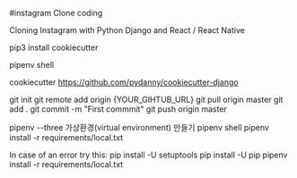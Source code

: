 #instagram Clone coding

Cloning Instagram with Python Django and React / React Native

pip3 install cookiecutter

pipenv shell

cookiecutter https://github.com/pydanny/cookiecutter-django

git init
git remote add origin {YOUR_GIHTUB_URL}
git pull origin master
git add .
git commit -m "First commmit"
git push origin master

pipenv --three 가상환경(virtual environment) 만들기
pipenv shell
pipenv install -r requirements/local.txt

In case of an error try this:
pip install -U setuptools
pip install -U pip
pipenv install -r requirements/local.txt